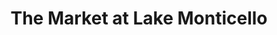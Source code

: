 ---
title: "The Market at Lake Monticello"
url: /palmyra/the-market-at-lake-monticello/
shop: convenience
---